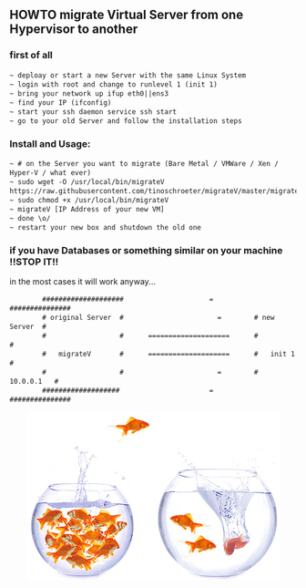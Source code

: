 ## HOWTO migrate Virtual Server from one Hypervisor to another

### first of all

```
~ deploay or start a new Server with the same Linux System
~ login with root and change to runlevel 1 (init 1)
~ bring your network up ifup eth0||ens3
~ find your IP (ifconfig)
~ start your ssh daemon service ssh start
~ go to your old Server and follow the installation steps
```

### Install and Usage:

```
~ # on the Server you want to migrate (Bare Metal / VMWare / Xen / Hyper-V / what ever)
~ sudo wget -O /usr/local/bin/migrateV https://raw.githubusercontent.com/tinoschroeter/migrateV/master/migrateV
~ sudo chmod +x /usr/local/bin/migrateV
~ migrateV [IP Address of your new VM]
~ done \o/ 
~ restart your new box and shutdown the old one
```

### if you have Databases or something similar on your machine !!STOP IT!! 
in the most cases it will work anyway...

```
        ####################                     =          ###############
        # original Server  #                       =        # new Server  #
        #                  #      ====================      #             #
        #   migrateV       #      ====================      #   init 1    #
        #                  #                       =        #  10.0.0.1   #
        ###################                      =          ###############
```



<p align="center"><img src="https://raw.githubusercontent.com/tinoschroeter/migrateV/master/fishbowl.jpg"></p>
